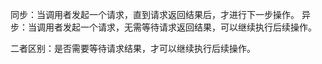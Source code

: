 同步：当调用者发起一个请求，直到请求返回结果后，才进行下一步操作。
异步：当调用者发起一个请求，无需等待请求返回结果，可以继续执行后续操作。

二者区别：是否需要等待请求结果，才可以继续执行后续操作。

